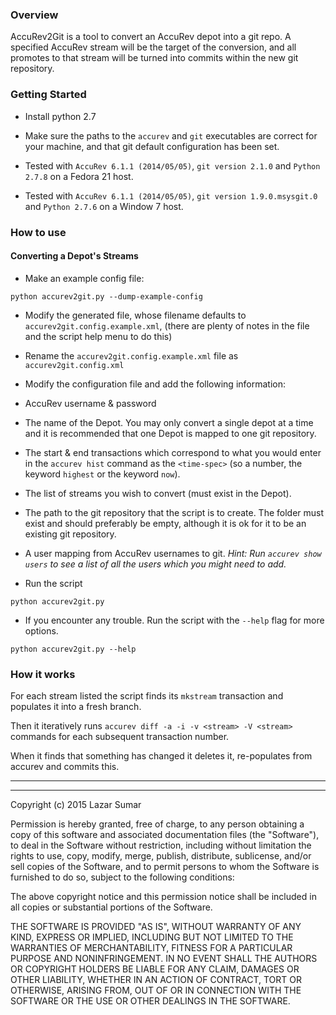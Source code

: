 ### Overview ###

AccuRev2Git is a tool to convert an AccuRev depot into a git repo. A specified AccuRev stream will be the target of the conversion, and all promotes to that stream will be turned into commits within the new git repository.

### Getting Started ###
- Install python 2.7

- Make sure the paths to the `accurev` and `git` executables are correct for your machine, and that git default configuration has been set.

- Tested with `AccuRev 6.1.1 (2014/05/05)`, `git version 2.1.0` and `Python 2.7.8` on a Fedora 21 host.

- Tested with `AccuRev 6.1.1 (2014/05/05)`, `git version 1.9.0.msysgit.0` and `Python 2.7.6` on a Window 7 host.

### How to use ###

#### Converting a Depot's Streams ####
- Make an example config file:

 ```
 python accurev2git.py --dump-example-config
 ```

- Modify the generated file, whose filename defaults to `accurev2git.config.example.xml`, (there are plenty of notes in the file and the script help menu to do this)

- Rename the `accurev2git.config.example.xml` file as `accurev2git.config.xml`

- Modify the configuration file and add the following information:

 - AccuRev username & password
 
 - The name of the Depot. You may only convert a single depot at a time and it is recommended that one Depot is mapped to one git repository.

 - The start & end transactions which correspond to what you would enter in the `accurev hist` command as the `<time-spec>` (so a number, the keyword `highest` or the keyword `now`).

 - The list of streams you wish to convert (must exist in the Depot).

 - The path to the git repository that the script is to create. The folder must exist and should preferably be empty, although it is ok for it to be an existing git repository.

 - A user mapping from AccuRev usernames to git. _Hint: Run `accurev show users` to see a list of all the users which you might need to add._

- Run the script

 ```
 python accurev2git.py
 ```

- If you encounter any trouble. Run the script with the `--help` flag for more options.

 ```
 python accurev2git.py --help
 ```

### How it works ###

For each stream listed the script finds its `mkstream` transaction and populates it into a fresh branch.

Then it iteratively runs `accurev diff -a -i -v <stream> -V <stream>` commands for each subsequent transaction number.

When it finds that something has changed it deletes it, re-populates from accurev and commits this.


---
---

Copyright (c) 2015 Lazar Sumar

Permission is hereby granted, free of charge, to any person
obtaining a copy of this software and associated documentation
files (the "Software"), to deal in the Software without restriction,
including without limitation the rights to use, copy, modify, merge,
publish, distribute, sublicense, and/or sell copies of the Software,
and to permit persons to whom the Software is furnished to do so,
subject to the following conditions:

The above copyright notice and this permission notice shall be
included in all copies or substantial portions of the Software.

THE SOFTWARE IS PROVIDED "AS IS", WITHOUT WARRANTY OF ANY KIND,
EXPRESS OR IMPLIED, INCLUDING BUT NOT LIMITED TO THE WARRANTIES
OF MERCHANTABILITY, FITNESS FOR A PARTICULAR PURPOSE AND NONINFRINGEMENT.
IN NO EVENT SHALL THE AUTHORS OR COPYRIGHT HOLDERS BE LIABLE FOR ANY
CLAIM, DAMAGES OR OTHER LIABILITY, WHETHER IN AN ACTION OF CONTRACT,
TORT OR OTHERWISE, ARISING FROM, OUT OF OR IN CONNECTION WITH THE
SOFTWARE OR THE USE OR OTHER DEALINGS IN THE SOFTWARE.

